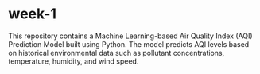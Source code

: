 # week-1
This repository contains a Machine Learning-based Air Quality Index (AQI) Prediction Model built using Python. The model predicts AQI levels based on historical environmental data such as pollutant concentrations, temperature, humidity, and wind speed.
